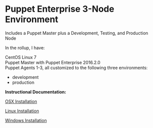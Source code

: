 # Puppet Enterprise 3-Node Environment
Includes a Puppet Master plus a Development, Testing, and Production Node

In the rollup, I have:

CentOS Linux 7<br>
Puppet Master with Puppet Enterprise 2016.2.0<br>
Puppet Agents 1-3, all customized to the following three environments:<br>
- development<br>
- production<br>

**Instructional Documentation:**

[OSX Installation](https://github.com/cvquesty/centos7-pe2016.2.0/blob/master/doc/README_OSX.md)

[Linux Installation](https://github.com/cvquesty/centos7-pe2016.2.0/blob/master/doc/README_Linux.md)

[Windows Installation](https://github.com/cvquesty/centos7-pe2016.2.0/blob/master/doc/README_Winows.md)
